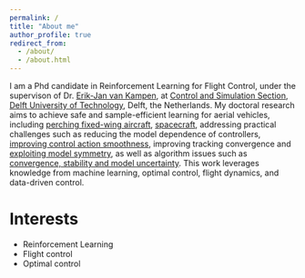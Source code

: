 ```yaml
---
permalink: /
title: "About me"
author_profile: true
redirect_from: 
  - /about/
  - /about.html
---
```

I am a Phd candidate in Reinforcement Learning for Flight Control, under the supervison of Dr. [Erik-Jan van Kampen](https://www.tudelft.nl/staff/e.vankampen/), at [Control and Simulation Section](https://www.tudelft.nl/lr/organisatie/afdelingen/control-and-operations/control-and-simulation), [Delft University of Technology](https://www.tudelft.nl/), Delft, the Netherlands. My doctoral research aims to achieve safe and sample-efficient learning for aerial vehicles, including [perching fixed-wing aircraft](https://scholar.google.com/citations?view_op=view_citation&hl=en&user=ZeGJULQAAAAJ&citation_for_view=ZeGJULQAAAAJ:d1gkVwhDpl0C), [spacecraft](https://ieeexplore.ieee.org/abstract/document/10178221), addressing practical challenges such as reducing the model dependence of controllers, [improving control action smoothness](https://scholar.google.com/citations?view_op=view_citation&hl=en&user=ZeGJULQAAAAJ&citation_for_view=ZeGJULQAAAAJ:Y0pCki6q_DkC), improving tracking convergence and [exploiting model symmetry](https://scholar.google.com/citations?view_op=view_citation&hl=en&user=ZeGJULQAAAAJ&citation_for_view=ZeGJULQAAAAJ:qjMakFHDy7sC), as well as algorithm issues such as [convergence, stability and model uncertainty]((https://ascelibrary.org/doi/abs/10.1061/JAEEEZ.ASENG-5097)). This work leverages knowledge from machine learning, optimal control, flight dynamics, and data-driven control.



Interests
======
- Reinforcement Learning
- Flight control
- Optimal control
